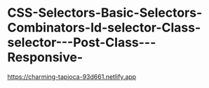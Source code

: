 # CSS-Selectors-Basic-Selectors-Combinators-Id-selector-Class-selector---Post-Class---Responsive-
https://charming-tapioca-93d661.netlify.app
